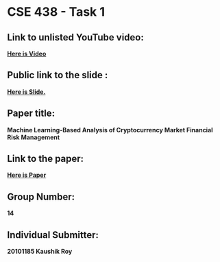 # CSE 438 - Task 1

## Link to unlisted YouTube video:
**[Here is Video](https://youtu.be/8Azz7kIOjLQ)**

## Public link to the slide :
**[Here is Slide.](https://docs.google.com/presentation/d/1euQktt8albOkeXaBD_JLO-HattAh6yzK/edit?usp=drive_link&ouid=109599185138638961611&rtpof=true&sd=true)**

## Paper title:
**Machine Learning-Based Analysis of Cryptocurrency Market Financial Risk Management**

## Link to the paper:
**[Here is Paper](https://doi.org/10.1109/ACCESS.2021.3096895)**

## Group Number:
**14**

## Individual Submitter:
**20101185 Kaushik Roy**


